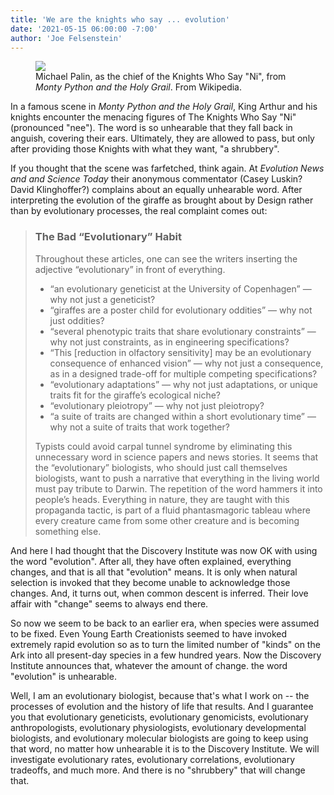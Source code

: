 ```yaml
---
title: 'We are the knights who say ... evolution'
date: '2021-05-15 06:00:00 -7:00'
author: 'Joe Felsenstein'
---
```


<figure>
  <img src="/uploads/Knightni.jpg">
  <figcaption>Michael Palin, as the chief of the Knights Who Say "Ni", from <em>Monty Python and the Holy Grail</em>. From Wikipedia.
  </figcaption>
</figure>

<P>
 In a famous scene in <em>Monty Python and the Holy Grail</em>, King Arthur and his knights encounter the menacing figures of The Knights Who Say "Ni" (pronounced "nee").  The word
 is so unhearable that they fall back in anguish, covering their ears.  Ultimately, they are allowed to pass, but only after providing those Knights with what they want, "a shrubbery".
  <p>
    If you thought that the scene was farfetched, think again.  At <em>Evolution News and and Science Today</em> their anonymous commentator (Casey Luskin? David Klinghoffer?)
    complains about an equally unhearable word.  After interpreting the evolution of the giraffe as brought about by Design rather than by evolutionary processes, the real complaint comes out:
    <p>
    <!--more-->
    <P>
    <blockquote>
      <h3>The Bad “Evolutionary” Habit</h3>
<p>
Throughout these articles, one can see the writers inserting the adjective “evolutionary” in front of everything. 
<ul>
<li> “an evolutionary geneticist at the University of Copenhagen” — why not just a geneticist?
<li> “giraffes are a poster child for evolutionary oddities” — why not just oddities?
<li> “several phenotypic traits that share evolutionary constraints” — why not just constraints, as in engineering specifications?
<li> “This [reduction in olfactory sensitivity] may be an evolutionary consequence of enhanced vision” — why not just a consequence, as in a designed trade-off for multiple competing specifications?
<li> “evolutionary adaptations” — why not just adaptations, or unique traits fit for the giraffe’s ecological niche?
<li> “evolutionary pleiotropy” — why not just pleiotropy?
<li> “a suite of traits are changed within a short evolutionary time” — why not a suite of traits that work together?
</ul>
Typists could avoid carpal tunnel syndrome by eliminating this unnecessary word in science papers and news stories. 
It seems that the “evolutionary” biologists, who should just call themselves biologists, want to push a narrative
that everything in the living world must pay tribute to Darwin. The repetition of the word hammers it into people’s
heads. Everything in nature, they are taught with this propaganda tactic, is part of a fluid phantasmagoric 
tableau where every creature came from some other creature and is becoming something else. 
</blockquote>
      <p>
        And here I had thought that the Discovery Institute was now OK with using the word "evolution".  After all, they
        have often explained, everything changes, and that is all that "evolution" means.  It is only when natural selection is invoked that
        they become unable to acknowledge those changes.  And, it turns out, when common descent is inferred.  Their love affair with "change"
        seems to always end there.
        <P>
        So now we seem to be back to an earlier era, when species were assumed to be fixed.  Even Young Earth Creationists seemed
          to have invoked extremely rapid evolution so as to turn the limited number of "kinds" on the Ark into all present-day species in a few hundred years.
          Now the Discovery Institute announces that, whatever the amount of change. the word "evolution" is unhearable.
          <p>
            Well, I am an evolutionary biologist, because that's what I work on -- the processes of evolution and the history of life that results. 
            And I guarantee you that evolutionary geneticists, evolutionary genomicists, evolutionary anthropologists, evolutionary physiologists, evolutionary developmental biologists,
            and evolutionary molecular biologists are going to keep using that word, no matter how unhearable it is to the Discovery Institute. We will investigate
            evolutionary rates, evolutionary correlations, evolutionary tradeoffs, and much more.
            And there is no "shrubbery" that will change that.
            
